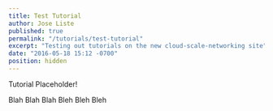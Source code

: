 ```yaml
---
title: Test Tutorial
author: Jose Liste
published: true
permalink: "/tutorials/test-tutorial"
excerpt: "Testing out tutorials on the new cloud-scale-networking site"
date: "2016-05-18 15:12 -0700"
position: hidden
---
```


Tutorial Placeholder!

Blah Blah Blah
Bleh Bleh Bleh

